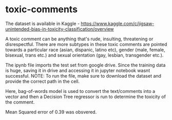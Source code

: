 # toxic-comments

The dataset is available in Kaggle - https://www.kaggle.com/c/jigsaw-unintended-bias-in-toxicity-classification/overview

A toxic comment can be anything that's rude, insulting, threatening or disrespectful. There are more subtypes in these toxic comments are pointed towards a particular race (asian, dispanic, latino etc), gender (male, female, bisexual, trans etc.) and sexual orientation (gay, lesbian, transgender etc.).

The ipynb file imports the test set from google drive. Since the training data is huge, saving it in drive and accessing it in jupyter notebook wasnt successful. NOTE: To run the file, make sure to download the dataset and provide the correct path in the cell.

Here, bag-of-words model is used to convert the text/comments into a vector and then a Decision Tree regressor is run to determine the toxicity of the comment.

Mean Squared error of 0.39 was obsvered. 
